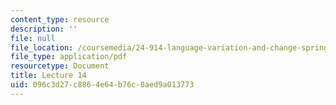 ```yaml
---
content_type: resource
description: ''
file: null
file_location: /coursemedia/24-914-language-variation-and-change-spring-2019/096c3d27c8864e64b76c8aed9a013773_MIT24_914s19_lec14.pdf
file_type: application/pdf
resourcetype: Document
title: Lecture 14
uid: 096c3d27-c886-4e64-b76c-8aed9a013773
---
```

